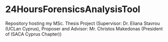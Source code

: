 # 24HoursForensicsAnalysisTool
Repository hosting my MSc. Thesis Project 
(Supervisor: Dr. Eliana Stavrou (UCLan Cyprus), Proposer and Advisor:  Mr. Christos Makedonas (President of ISACA Cyprus Chapter)) 

